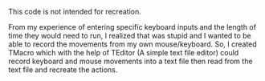 This code is not intended for recreation.

From my experience of entering specific keyboard inputs and the length of time they would need to run, I realized that was stupid and I wanted to be able to record the movements from my own mouse/keyboard. So, I created TMacro which with the help of TEditor (A simple text file editor) could record keyboard and mouse movements into a text file then read from the text file and recreate the actions.
